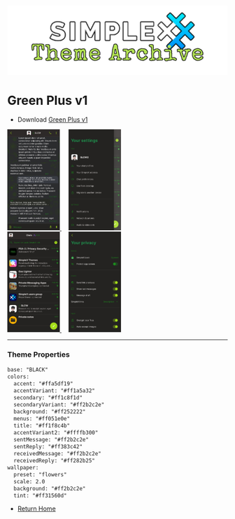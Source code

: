 ![SxC Theme Archive Banner](../resources/SxC_themeBanner.png)

# Green Plus v1

* Download [Green Plus v1](../themes/SxC_greenPlus-v1.theme)

<a href="../screenshots/SxC_greenPlus-v101.jpg" target="_blank">
	<img src="../screenshots/SxC_greenPlus-v101.jpg" width="120">
</a>&nbsp;&nbsp;&nbsp;
<a href="../screenshots/SxC_greenPlus-v102.jpg" target="_blank">
	<img src="../screenshots/SxC_greenPlus-v102.jpg" width="120">
</a>
<br>
<a href="../screenshots/SxC_greenPlus-v103.jpg" target="_blank">
	<img src="../screenshots/SxC_greenPlus-v103.jpg" width="120">
</a>&nbsp;&nbsp;&nbsp;
<a href="../screenshots/SxC_greenPlus-v104.jpg" target="_blank">
	<img src="../screenshots/SxC_greenPlus-v104.jpg" width="120">
</a>

----
### Theme Properties
```
base: "BLACK"
colors:
  accent: "#ffa5df19"
  accentVariant: "#ff1a5a32"
  secondary: "#ff1c8f1d"
  secondaryVariant: "#ff2b2c2e"
  background: "#ff252222"
  menus: "#ff051e0e"
  title: "#ff1f8c4b"
  accentVariant2: "#ffffb300"
  sentMessage: "#ff2b2c2e"
  sentReply: "#ff383c42"
  receivedMessage: "#ff2b2c2e"
  receivedReply: "#ff282b25"
wallpaper:
  preset: "flowers"
  scale: 2.0
  background: "#ff2b2c2e"
  tint: "#ff31560d"
```

* [Return Home](../)